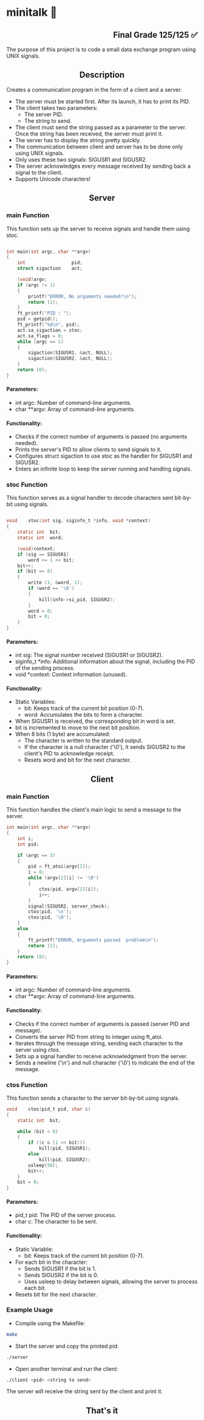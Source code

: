 <h1>minitalk 💬</h1> <h2 align='right'>Final Grade 125/125 ✅ </h2>
The purpose of this project is to code a small data exchange program using UNIX signals.

<h2 align="center"> Description </h2>

Creates a communication program in the form of a client and a server.
- The server must be started first. After its launch, it has to print its PID.
- The client takes two parameters:
  - The server PID.
  - The string to send.
- The client must send the string passed as a parameter to the server. </br>
Once the string has been received, the server must print it.
- The server has to display the string pretty quickly.
- The communication between client and server has to be done only using UNIX signals.
- Only uses these two signals: SIGUSR1 and SIGUSR2.
- The server acknowledges every message received by sending back a signal to the
client.
- Supports Unicode characters!

<h2 align="center"> Server </h2>

<h3>main Function</h3>

This function sets up the server to receive signals and handle them using stoc.

```c

int	main(int argc, char **argv)
{
	int					pid;
	struct sigaction	act;

	(void)argv;
	if (argc != 1)
	{
		printf("ERROR, No arguments needed!\n");
		return (1);
	}
	ft_printf("PID : ");
	pid = getpid();
	ft_printf("%d\n", pid);
	act.sa_sigaction = stoc;
	act.sa_flags = 0;
	while (argc == 1)
	{
		sigaction(SIGUSR1, &act, NULL);
		sigaction(SIGUSR2, &act, NULL);
	}
	return (0);
}

```

<h4>Parameters:</h4>

  - int argc: Number of command-line arguments.
  - char **argv: Array of command-line arguments.

<h4>Functionality:</h4>

  - Checks if the correct number of arguments is passed (no arguments needed).
  - Prints the server's PID to allow clients to send signals to it.
  - Configures struct sigaction to use stoc as the handler for SIGUSR1 and SIGUSR2.
  - Enters an infinite loop to keep the server running and handling signals.

<h3>stoc Function</h3>

This function serves as a signal handler to decode characters sent bit-by-bit using signals.

```c

void	stoc(int sig, siginfo_t *info, void *context)
{
	static int	bit;
	static int	word;

	(void)context;
	if (sig == SIGUSR1)
		word += 1 << bit;
	bit++;
	if (bit == 8)
	{
		write (1, &word, 1);
		if (word == '\0')
		{
			kill(info->si_pid, SIGUSR2);
		}
		word = 0;
		bit = 0;
	}
}

```

<h4>Parameters:</h4>

  - int sig: The signal number received (SIGUSR1 or SIGUSR2).
  - siginfo_t *info: Additional information about the signal, including the PID of the sending process.
  - void *context: Context information (unused).

<h4>Functionality:</h4>

- Static Variables:
  - bit: Keeps track of the current bit position (0-7).
  - word: Accumulates the bits to form a character.
- When SIGUSR1 is received, the corresponding bit in word is set.
- bit is incremented to move to the next bit position.
- When 8 bits (1 byte) are accumulated:
  - The character is written to the standard output.
  - If the character is a null character ('\0'), it sends SIGUSR2 to the client's PID to acknowledge receipt.
  - Resets word and bit for the next character.

<h2 align="center"> Client </h2>

<h3>main Function</h3>

This function handles the client's main logic to send a message to the server.

```c
int	main(int argc, char **argv)
{
	int	i;
	int	pid;

	if (argc == 3)
	{
		pid = ft_atoi(argv[1]);
		i = 0;
		while (argv[2][i] != '\0')
		{
			ctos(pid, argv[2][i]);
			i++;
		}
		signal(SIGUSR2, server_check);
		ctos(pid, '\n');
		ctos(pid, '\0');
	}
	else
	{
		ft_printf("ERROR, Arguments passed	problem\n");
		return (1);
	}
	return (0);
}
```
<h4>Parameters:</h4>

 - int argc: Number of command-line arguments.
 - char **argv: Array of command-line arguments.

<h4>Functionality:</h4>

 - Checks if the correct number of arguments is passed (server PID and message).
 - Converts the server PID from string to integer using ft_atoi.
 - Iterates through the message string, sending each character to the server using ctos.
 - Sets up a signal handler to receive acknowledgment from the server.
 - Sends a newline ('\n') and null character ('\0') to indicate the end of the message.

<h3>ctos Function</h3>

This function sends a character to the server bit-by-bit using signals.

```c
void	ctos(pid_t pid, char c)
{
	static int	bit;

	while (bit < 8)
	{
		if ((c & (1 << bit)))
			kill(pid, SIGUSR1);
		else
			kill(pid, SIGUSR2);
		usleep(50);
		bit++;
	}
	bit = 0;
}
```
<h4>Parameters:</h4>

 - pid_t pid: The PID of the server process.
 - char c: The character to be sent.

<h4>Functionality:</h4>

  - Static Variable:
    - bit: Keeps track of the current bit position (0-7).
 - For each bit in the character:
    - Sends SIGUSR1 if the bit is 1.
    - Sends SIGUSR2 if the bit is 0.
    - Uses usleep to delay between signals, allowing the server to process each bit.
 - Resets bit for the next character.

<h3>Example Usage</h3>

- Compile using the Makefile:
  
```bash
make
```

- Start the server and copy the printed pid:
```bash
./server
```

- Open another terminal and run the client:
```bash
./client <pid> <string to send>
```

The server will receive the string sent by the client and print it.

<h2 align='center'>That's it</h2>



















